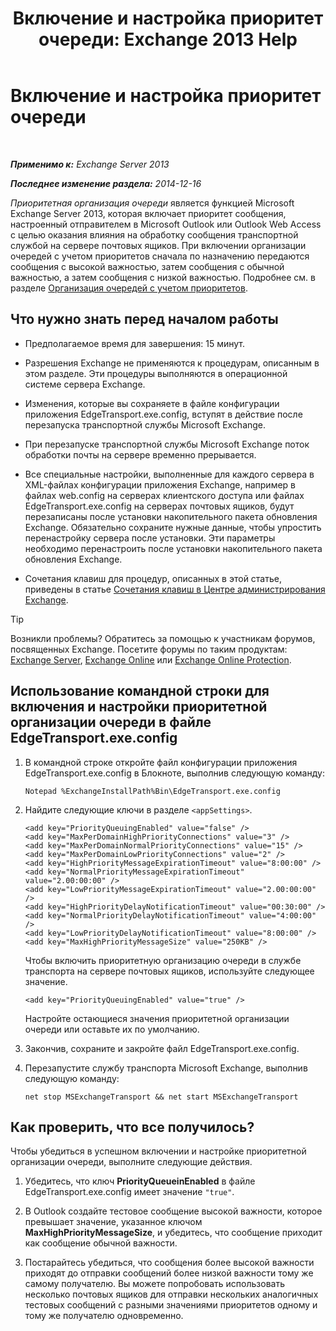 ﻿---
title: 'Включение и настройка приоритет очереди: Exchange 2013 Help'
TOCTitle: Включение и настройка приоритет очереди
ms:assetid: 1975d85d-2f1d-4852-8d19-e74ba4ba3853
ms:mtpsurl: https://technet.microsoft.com/ru-ru/library/JJ891104(v=EXCHG.150)
ms:contentKeyID: 51408008
ms.date: 05/22/2018
mtps_version: v=EXCHG.150
ms.translationtype: MT
---

# Включение и настройка приоритет очереди

 

_**Применимо к:** Exchange Server 2013_

_**Последнее изменение раздела:** 2014-12-16_

*Приоритетная организация очереди* является функцией Microsoft Exchange Server 2013, которая включает приоритет сообщения, настроенный отправителем в Microsoft Outlook или Outlook Web Access с целью оказания влияния на обработку сообщения транспортной службой на сервере почтовых ящиков. При включении организации очередей с учетом приоритетов сначала по назначению передаются сообщения с высокой важностью, затем сообщения с обычной важностью, а затем сообщения с низкой важностью. Подробнее см. в разделе [Организация очередей с учетом приоритетов](priority-queuing-exchange-2013-help.md).

## Что нужно знать перед началом работы

  - Предполагаемое время для завершения: 15 минут.

  - Разрешения Exchange не применяются к процедурам, описанным в этом разделе. Эти процедуры выполняются в операционной системе сервера Exchange.

  - Изменения, которые вы сохраняете в файле конфигурации приложения EdgeTransport.exe.config, вступят в действие после перезапуска транспортной службы Microsoft Exchange.

  - При перезапуске транспортной службы Microsoft Exchange поток обработки почты на сервере временно прерывается.

  - Все специальные настройки, выполненные для каждого сервера в XML-файлах конфигурации приложения Exchange, например в файлах web.config на серверах клиентского доступа или файлах EdgeTransport.exe.config на серверах почтовых ящиков, будут перезаписаны после установки накопительного пакета обновления Exchange. Обязательно сохраните нужные данные, чтобы упростить перенастройку сервера после установки. Эти параметры необходимо перенастроить после установки накопительного пакета обновления Exchange.

  - Сочетания клавиш для процедур, описанных в этой статье, приведены в статье [Сочетания клавиш в Центре администрирования Exchange](keyboard-shortcuts-in-the-exchange-admin-center-exchange-online-protection-help.md).

> [!TIP]  
> Возникли проблемы? Обратитесь за помощью к участникам форумов, посвященных Exchange. Посетите форумы по таким продуктам: <a href="https://go.microsoft.com/fwlink/p/?linkid=60612">Exchange Server</a>, <a href="https://go.microsoft.com/fwlink/p/?linkid=267542">Exchange Online</a> или <a href="https://go.microsoft.com/fwlink/p/?linkid=285351">Exchange Online Protection</a>.


## Использование командной строки для включения и настройки приоритетной организации очереди в файле EdgeTransport.exe.config

1.  В командной строке откройте файл конфигурации приложения EdgeTransport.exe.config в Блокноте, выполнив следующую команду:
    
        Notepad %ExchangeInstallPath%Bin\EdgeTransport.exe.config

2.  Найдите следующие ключи в разделе `<appSettings>`.
    
        <add key="PriorityQueuingEnabled" value="false" />
        <add key="MaxPerDomainHighPriorityConnections" value="3" />
        <add key="MaxPerDomainNormalPriorityConnections" value="15" />
        <add key="MaxPerDomainLowPriorityConnections" value="2" />
        <add key="HighPriorityMessageExpirationTimeout" value="8:00:00" />
        <add key="NormalPriorityMessageExpirationTimeout" value="2.00:00:00" />
        <add key="LowPriorityMessageExpirationTimeout" value="2.00:00:00" />
        <add key="HighPriorityDelayNotificationTimeout" value="00:30:00" />
        <add key="NormalPriorityDelayNotificationTimeout" value="4:00:00" />
        <add key="LowPriorityDelayNotificationTimeout" value="8:00:00" />
        <add key="MaxHighPriorityMessageSize" value="250KB" />
    
    Чтобы включить приоритетную организацию очереди в службе транспорта на сервере почтовых ящиков, используйте следующее значение.
    
        <add key="PriorityQueuingEnabled" value="true" />
    
    Настройте остающиеся значения приоритетной организации очереди или оставьте их по умолчанию.

3.  Закончив, сохраните и закройте файл EdgeTransport.exe.config.

4.  Перезапустите службу транспорта Microsoft Exchange, выполнив следующую команду:
    
        net stop MSExchangeTransport && net start MSExchangeTransport

## Как проверить, что все получилось?

Чтобы убедиться в успешном включении и настройке приоритетной организации очереди, выполните следующие действия.

1.  Убедитесь, что ключ **PriorityQueueinEnabled** в файле EdgeTransport.exe.config имеет значение `"true"`.

2.  В Outlook создайте тестовое сообщение высокой важности, которое превышает значение, указанное ключом **MaxHighPriorityMessageSize**, и убедитесь, что сообщение приходит как сообщение обычной важности.

3.  Постарайтесь убедиться, что сообщения более высокой важности приходят до отправки сообщений более низкой важности тому же самому получателю. Вы можете попробовать использовать несколько почтовых ящиков для отправки нескольких аналогичных тестовых сообщений с разными значениями приоритетов одному и тому же получателю одновременно.

